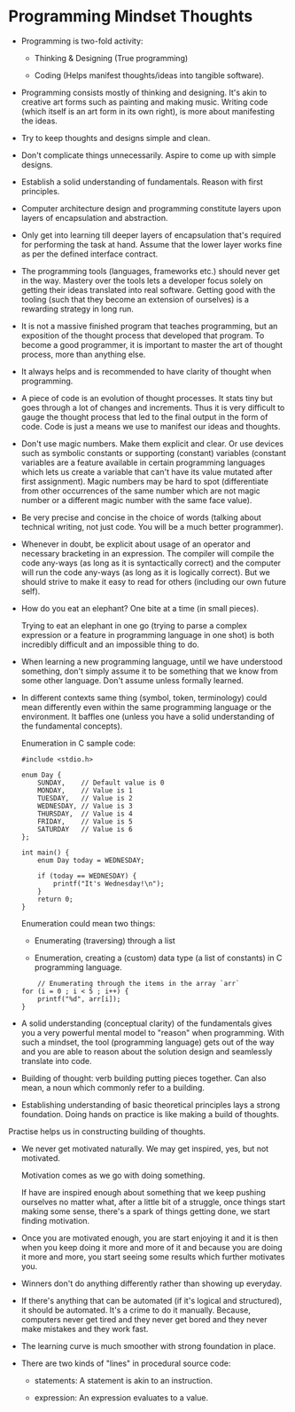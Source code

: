# Programming Mindset Thoughts

-   Programming is two-fold activity:

    -   Thinking & Designing (True programming)

    -   Coding (Helps manifest thoughts/ideas into tangible software).

-   Programming consists mostly of thinking and designing. It's akin to creative art forms such as painting and making music. Writing code (which itself is an art form in its own right), is more about manifesting the ideas.

-   Try to keep thoughts and designs simple and clean.

-   Don't complicate things unnecessarily. Aspire to come up with simple designs.

-   Establish a solid understanding of fundamentals. Reason with first principles.

-   Computer architecture design and programming constitute layers upon layers of encapsulation and abstraction.

-   Only get into learning till deeper layers of encapsulation that's required for performing the task at hand. Assume that the lower layer works fine as per the defined interface contract.

-   The programming tools (languages, frameworks etc.) should never get in the way. Mastery over the tools lets a developer focus solely on getting their ideas translated into real software. Getting good with the tooling (such that they become an extension of ourselves) is a rewarding strategy in long run.

-   It is not a massive finished program that teaches programming, but an exposition of the thought process that developed that program. To become a good programmer, it is important to master the art of thought process, more than anything else.

-   It always helps and is recommended to have clarity of thought when programming.

-   A piece of code is an evolution of thought processes. It stats tiny but goes through a lot of changes and increments. Thus it is very difficult to gauge the thought process that led to the final output in the form of code. Code is just a means we use to manifest our ideas and thoughts.

-   Don't use magic numbers. Make them explicit and clear. Or use devices such as symbolic constants or supporting (constant) variables (constant variables are a feature available in certain programming languages which lets us create a variable that can't have its value mutated after first assignment). Magic numbers may be hard to spot (differentiate from other occurrences of the same number which are not magic number or a different magic number with the same face value).

-   Be very precise and concise in the choice of words (talking about technical writing, not just code. You will be a much better programmer).

-   Whenever in doubt, be explicit about usage of an operator and necessary bracketing in an expression. The compiler will compile the code any-ways (as long as it is syntactically correct) and the computer will run the code any-ways (as long as it is logically correct). But we should strive to make it easy to read for others (including our own future self).

-   How do you eat an elephant? One bite at a time (in small pieces).

    Trying to eat an elephant in one go (trying to parse a complex expression or a feature in programming language in one shot) is both incredibly difficult and an impossible thing to do.

-   When learning a new programming language, until we have understood something, don't simply assume it to be something that we know from some other language. Don't assume unless formally learned.

-   In different contexts same thing (symbol, token, terminology) could mean differently even within the same programming language or the environment. It baffles one (unless you have a solid understanding of the fundamental concepts).

    Enumeration in C sample code:

    ```
    #include <stdio.h>

    enum Day {
        SUNDAY,    // Default value is 0
        MONDAY,    // Value is 1
        TUESDAY,   // Value is 2
        WEDNESDAY, // Value is 3
        THURSDAY,  // Value is 4
        FRIDAY,    // Value is 5
        SATURDAY   // Value is 6
    };

    int main() {
        enum Day today = WEDNESDAY;
        
        if (today == WEDNESDAY) {
            printf("It's Wednesday!\n");
        }
        return 0;
    }
    ```

    Enumeration could mean two things:

    -   Enumerating (traversing) through a list

    -   Enumeration, creating a (custom) data type (a list of constants) in C programming language.

    ```
        // Enumerating through the items in the array `arr`
    for (i = 0 ; i < 5 ; i++) {
        printf("%d", arr[i]);
    }
    ```

-   A solid understanding (conceptual clarity) of the fundamentals gives you a very powerful mental model to "reason" when programming. With such a mindset, the tool (programming language) gets out of the way and you are able to reason about the solution design and seamlessly translate into code.

-   Building of thought: verb building putting pieces together. Can also mean, a noun which commonly refer to a building.

-   Establishing understanding of basic theoretical principles lays a strong foundation. Doing hands on practice is like making a build of thoughts.

Practise helps us in constructing building of thoughts.

-   We never get motivated naturally. We may get inspired, yes, but not motivated.

    Motivation comes as we go with doing something.

    If have are inspired enough about something that we keep pushing ourselves no matter what, after a little bit of a struggle, once things start making some sense, there's a spark of things getting done, we start finding motivation.

-   Once you are motivated enough, you are start enjoying it and it is then when you keep doing it more and more of it and because you are doing it more and more, you start seeing some results which further motivates you.

-   Winners don't do anything differently rather than showing up everyday.

-   If there's anything that can be automated (if it's logical and structured), it should be automated. It's a crime to do it manually. Because, computers never get tired and they never get bored and they never make mistakes and they work fast.

-   The learning curve is much smoother with strong foundation in place.

-   There are two kinds of "lines" in procedural source code:

    -   statements:     A statement is akin to an instruction.

    -   expression:     An expression evaluates to a value.

